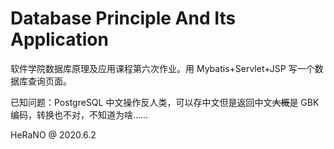 # Database Principle And Its Application

软件学院数据库原理及应用课程第六次作业。用 Mybatis+Servlet+JSP 写一个数据库查询页面。

已知问题：PostgreSQL 中文操作反人类，可以存中文但是返回中文~~大概~~是 GBK 编码，转换也不对，不知道为啥……

HeRaNO @ 2020.6.2

